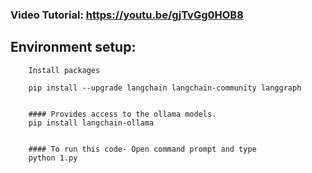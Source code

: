 ### Video Tutorial:  https://youtu.be/gjTvGg0HOB8

## Environment setup:

		Install packages

		pip install --upgrade langchain langchain-community langgraph


		#### Provides access to the ollama models.
		pip install langchain-ollama


		#### To run this code- Open command prompt and type
		python 1.py

 




